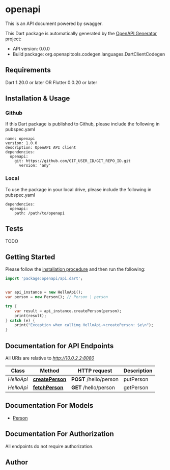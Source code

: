 # openapi
This is an API document powered by swagger.

This Dart package is automatically generated by the [OpenAPI Generator](https://openapi-generator.tech) project:

- API version: 0.0.0
- Build package: org.openapitools.codegen.languages.DartClientCodegen

## Requirements

Dart 1.20.0 or later OR Flutter 0.0.20 or later

## Installation & Usage

### Github
If this Dart package is published to Github, please include the following in pubspec.yaml
```
name: openapi
version: 1.0.0
description: OpenAPI API client
dependencies:
  openapi:
    git: https://github.com/GIT_USER_ID/GIT_REPO_ID.git
      version: 'any'
```

### Local
To use the package in your local drive, please include the following in pubspec.yaml
```
dependencies:
  openapi:
    path: /path/to/openapi
```

## Tests

TODO

## Getting Started

Please follow the [installation procedure](#installation--usage) and then run the following:

```dart
import 'package:openapi/api.dart';


var api_instance = new HelloApi();
var person = new Person(); // Person | person

try {
    var result = api_instance.createPerson(person);
    print(result);
} catch (e) {
    print("Exception when calling HelloApi->createPerson: $e\n");
}

```

## Documentation for API Endpoints

All URIs are relative to *http://10.0.2.2:8080*

Class | Method | HTTP request | Description
------------ | ------------- | ------------- | -------------
*HelloApi* | [**createPerson**](docs//HelloApi.md#createperson) | **POST** /hello/person | putPerson
*HelloApi* | [**fetchPerson**](docs//HelloApi.md#fetchperson) | **GET** /hello/person | getPerson


## Documentation For Models

 - [Person](docs//Person.md)


## Documentation For Authorization

 All endpoints do not require authorization.


## Author




